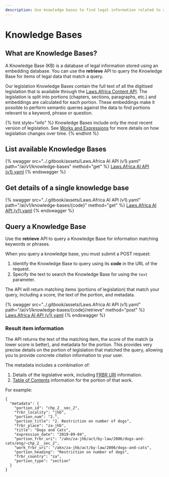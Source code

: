 ```yaml
---
description: Use knowledge bases to find legal information related to a query.
---
```


# Knowledge Bases

## What are Knowledge Bases?

A Knowledge Base (KB) is a database of legal information stored using an embedding database. You can use the **retrieve** API to query the Knowledge Base for items of legal data that match a query.

Our legislation Knowledge Bases contain the full text of all the digitised legislation that is available through the [Laws.Africa Content API](../api/about-the-api.md). The legislation is split into portions (chapters, sections, paragraphs, etc.) and embeddings are calculated for each portion. These embeddings make it possible to perform semantic queries against the data to find portions relevant to a keyword, phrase or question.

{% hint style="info" %}
Knowledge Bases include only the most recent version of legislation. See [Works and Expressions](../get-started/works-and-expressions.md) for more details on how legislation changes over time.
{% endhint %}

## List available Knowledge Bases

{% swagger src="../.gitbook/assets/Laws.Africa AI API (v1).yaml" path="/ai/v1/knowledge-bases" method="get" %}
[Laws.Africa AI API (v1).yaml](<../.gitbook/assets/Laws.Africa AI API (v1).yaml>)
{% endswagger %}

## Get details of a single knowledge base

{% swagger src="../.gitbook/assets/Laws.Africa AI API (v1).yaml" path="/ai/v1/knowledge-bases/{code}" method="get" %}
[Laws.Africa AI API (v1).yaml](<../.gitbook/assets/Laws.Africa AI API (v1).yaml>)
{% endswagger %}

## Query a Knowledge Base

Use the **retrieve** API to query a Knowledge Base for information matching keywords or phrases.

When you query a knowledge base, you must submit a POST request:

1. Identify the Knowledge Base to query using its **code** in the URL of the request.
2. Specify the text to search the Knowledge Base for using the `text` parameter.

The API will return matching items (portions of legislation) that match your query, including a score, the text of the portion, and metadata.

{% swagger src="../.gitbook/assets/Laws.Africa AI API (v1).yaml" path="/ai/v1/knowledge-bases/{code}/retrieve" method="post" %}
[Laws.Africa AI API (v1).yaml](<../.gitbook/assets/Laws.Africa AI API (v1).yaml>)
{% endswagger %}

### Result item information

The API returns the text of the matching item, the score of the match (a lower score is better), and metadata for the portion. This provides very precise details on the portion of legislation that matched the query, allowing you to provide concrete citation information to your user.

The metadata includes a combination of:

1. Details of the legislative work, including [FRBR URI](../api/works-and-expressions.md) information.
2. [Table of Contents](../api/table-of-contents.md) information for the portion of that work.

For example:

```
{
  "metadata": {
    "portion_id": "chp_2__sec_2",
    "frbr_locality": "jhb",
    "portion_num": "2.",
    "portion_title": "2. Restriction on number of dogs",
    "frbr_place": "za-jhb",
    "title": "Dogs and Cats",
    "expression_date": "2019-09-04",
    "portion_frbr_uri": "/akn/za-jhb/act/by-law/2006/dogs-and-cats/eng/~chp_2__sec_2",
    "work_frbr_uri": "/akn/za-jhb/act/by-law/2006/dogs-and-cats",
    "portion_heading": "Restriction on number of dogs",
    "frbr_country": "za",
    "portion_type": "section"
  }
}
```

&#x20;

